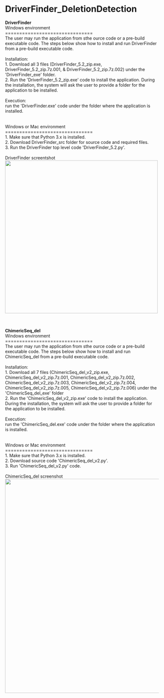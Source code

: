 # DriverFinder_DeletionDetection
<b>DriverFinder</b>
<br>Windows environment
<br>===============================
<br>The user may run the application from sthe ource code or a pre-build executable code. The steps below show how to install and run DriverFinder from a pre-build executable code.  
<br>Installation: 
<br> 1. Download all 3 files (DriverFinder_5.2_zip.exe, DriverFinder_5.2_zip.7z.001, & DriverFinder_5.2_zip.7z.002) under the 'DriverFinder_exe' folder.
<br> 2. Run the 'DriverFinder_5.2_zip.exe' code to install the application. During the installation, the system will ask the user to provide a folder for the application to be installed.
<br><br>
Execution: 
<br>run the 'DriverFinder.exe' code under the folder where the application is installed.
<br><br>
<br>Windows or Mac environment
<br>===============================
<br> 1. Make sure that Python 3.x is installed.
<br> 2. Download DriverFinder_src folder for source code and required files.
<br> 3. Run the DriverFinder top level code 'DriverFinder_5.2.py'. 
<br><br>
DriverFinder screentshot
<br><image src="driverfinder.png" width="500">

<br><br>
<b>ChimericSeq_del</b>
<br>Windows environment
<br>===============================
<br>The user may run the application from sthe ource code or a pre-build executable code. The steps below show how to install and run ChimericSeq_del from a pre-build executable code.  
<br>Installation: 
<br> 1. Download all 7 files (ChimericSeq_del_v2_zip.exe, ChimericSeq_del_v2_zip.7z.001, ChimericSeq_del_v2_zip.7z.002, ChimericSeq_del_v2_zip.7z.003, ChimericSeq_del_v2_zip.7z.004, ChimericSeq_del_v2_zip.7z.005,  ChimericSeq_del_v2_zip.7z.006) under the 'ChimericSeq_del_exe' folder
<br> 2. Run the 'ChimericSeq_del_v2_zip.exe' code to install the application. During the installation, the system will ask the user to provide a folder for the application to be installed.
<br><br>
Execution: 
<br>run the 'ChimericSeq_del.exe' code under the folder where the application is installed.
<br><br>
<br>Windows or Mac environment
<br>===============================
<br> 1. Make sure that Python 3.x is installed.
<br> 2. Download source code 'ChimericSeq_del_v2.py'.
<br> 3. Run 'ChimericSeq_del_v2.py' code. 
<br><br>
ChimericSeq_del screenshot
<br><image src="ChimericSeq_del.png" width="700">

